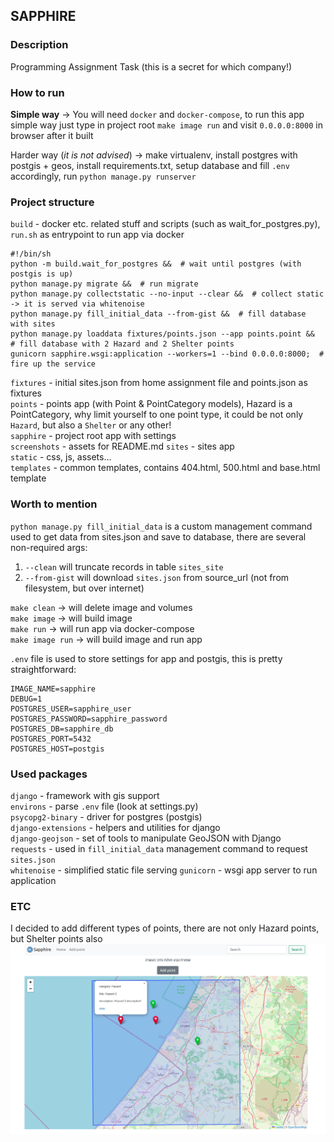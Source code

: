 ## SAPPHIRE
### Description
Programming Assignment Task (this is a secret for which company!)

### How to run
**Simple way** -> You will need `docker` and `docker-compose`, to run this app simple way just type in project root `make image run` 
and visit `0.0.0.0:8000` in browser after it built  

Harder way (_it is not advised_) -> make virtualenv, install postgres with postgis + geos, install requirements.txt, setup database and fill `.env` accordingly, run `python manage.py runserver`  

### Project structure
`build` - docker etc. related stuff and scripts (such as wait_for_postgres.py), `run.sh` as entrypoint to run app via docker
```shell
#!/bin/sh
python -m build.wait_for_postgres &&  # wait until postgres (with postgis is up)
python manage.py migrate &&  # run migrate
python manage.py collectstatic --no-input --clear &&  # collect static -> it is served via whitenoise
python manage.py fill_initial_data --from-gist &&  # fill database with sites
python manage.py loaddata fixtures/points.json --app points.point &&  # fill database with 2 Hazard and 2 Shelter points
gunicorn sapphire.wsgi:application --workers=1 --bind 0.0.0.0:8000;  # fire up the service
```
`fixtures` - initial sites.json from home assignment file and points.json as fixtures  
`points` - points app (with Point & PointCategory models), Hazard is a PointCategory, why limit yourself to one point type, it could be not only `Hazard`, but also a `Shelter` or any other!  
`sapphire` - project root app with settings  
`screenshots` - assets for README.md 
`sites` - sites app  
`static` - css, js, assets...  
`templates` - common templates, contains 404.html, 500.html and base.html template  

### Worth to mention
`python manage.py fill_initial_data` is a custom management command used to get data from sites.json and save to database, 
there are several non-required args:  
1) `--clean` will truncate records in table `sites_site`  
2) `--from-gist` will download `sites.json` from source_url (not from filesystem, but over internet)  

`make clean` -> will delete image and volumes  
`make image` -> will build image  
`make run` -> will run app via docker-compose  
`make image run` -> will build image and run app  

`.env` file is used to store settings for app and postgis, this is pretty straightforward:
```
IMAGE_NAME=sapphire
DEBUG=1
POSTGRES_USER=sapphire_user
POSTGRES_PASSWORD=sapphire_password
POSTGRES_DB=sapphire_db
POSTGRES_PORT=5432
POSTGRES_HOST=postgis
``` 

### Used packages
`django` - framework with gis support  
`environs` - parse `.env` file (look at settings.py)  
`psycopg2-binary` - driver for postgres (postgis)  
`django-extensions` - helpers and utilities for django  
`django-geojson` - set of tools to manipulate GeoJSON with Django  
`requests` - used in `fill_initial_data` management command to request `sites.json`  
`whitenoise` - simplified static file serving
`gunicorn` - wsgi app server to run application

### ETC
I decided to add different types of points, there are not only Hazard points, but Shelter points also
![Hazards and shelters](screenshots/hazards_and_shelters.png?raw=true "Hazards and shelters")
